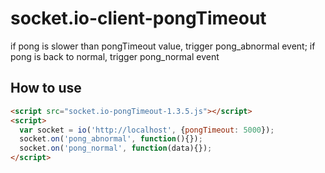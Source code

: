 # socket.io-client-pongTimeout
if pong is slower than pongTimeout value, trigger pong_abnormal event; if pong is back to normal, trigger pong_normal event


## How to use

```html
<script src="socket.io-pongTimeout-1.3.5.js"></script>
<script>
  var socket = io('http://localhost', {pongTimeout: 5000});
  socket.on('pong_abnormal', function(){});
  socket.on('pong_normal', function(data){});
</script>
```
